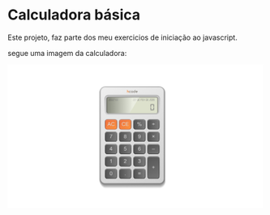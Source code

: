 <h1>Calculadora básica</h1>
<p> Este projeto, faz parte dos meu exercicios de iniciação ao javascript. </p>
<p> segue uma imagem da calculadora:</p>

<img src='https://github.com/hitallow/Calculator_Js/blob/master/imgs/img-calc.png' alt='calculadora-usando-javascript'/>
